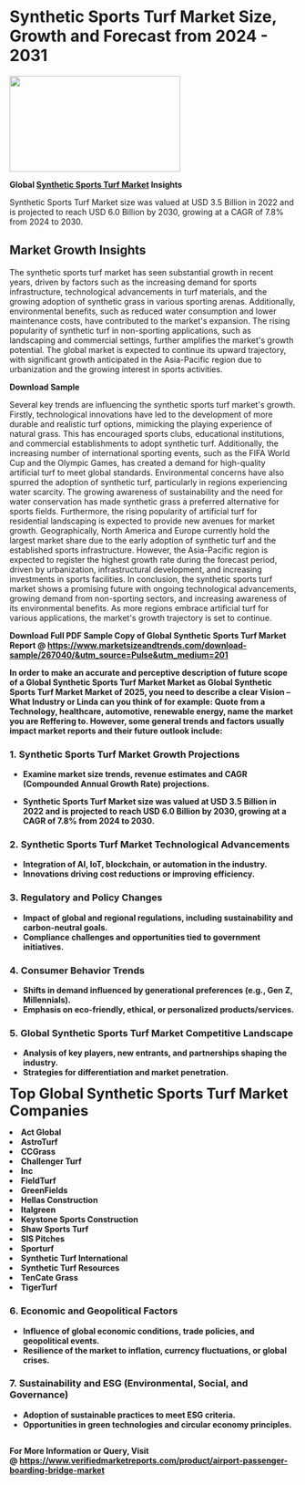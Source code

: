 <H1>Synthetic Sports Turf Market Size, Growth and Forecast from 2024 - 2031</H1><img class="aligncenter size-medium wp-image-584254" src="https://thirdeyenews.in/wp-content/uploads/2024/09/Global-Market-Research-300x168.jpeg" alt="" width="300" height="168" /><p><strong>Global&nbsp;<a href="https://www.marketsizeandtrends.com/download-sample/267040/&amp;utm_source=Pulse&amp;utm_medium=201">Synthetic Sports Turf Market</a> Insights</strong></p><p>Synthetic Sports Turf Market size was valued at USD 3.5 Billion in 2022 and is projected to reach USD 6.0 Billion by 2030, growing at a CAGR of 7.8% from 2024 to 2030.</p><p><h2>Market Growth Insights</h2> <p>The synthetic sports turf market has seen substantial growth in recent years, driven by factors such as the increasing demand for sports infrastructure, technological advancements in turf materials, and the growing adoption of synthetic grass in various sporting arenas. Additionally, environmental benefits, such as reduced water consumption and lower maintenance costs, have contributed to the market's expansion. The rising popularity of synthetic turf in non-sporting applications, such as landscaping and commercial settings, further amplifies the market's growth potential. The global market is expected to continue its upward trajectory, with significant growth anticipated in the Asia-Pacific region due to urbanization and the growing interest in sports activities.</p> <p><strong>Download Sample</strong></p> <p>Several key trends are influencing the synthetic sports turf market's growth. Firstly, technological innovations have led to the development of more durable and realistic turf options, mimicking the playing experience of natural grass. This has encouraged sports clubs, educational institutions, and commercial establishments to adopt synthetic turf. Additionally, the increasing number of international sporting events, such as the FIFA World Cup and the Olympic Games, has created a demand for high-quality artificial turf to meet global standards. Environmental concerns have also spurred the adoption of synthetic turf, particularly in regions experiencing water scarcity. The growing awareness of sustainability and the need for water conservation has made synthetic grass a preferred alternative for sports fields. Furthermore, the rising popularity of artificial turf for residential landscaping is expected to provide new avenues for market growth. Geographically, North America and Europe currently hold the largest market share due to the early adoption of synthetic turf and the established sports infrastructure. However, the Asia-Pacific region is expected to register the highest growth rate during the forecast period, driven by urbanization, infrastructural development, and increasing investments in sports facilities. In conclusion, the synthetic sports turf market shows a promising future with ongoing technological advancements, growing demand from non-sporting sectors, and increasing awareness of its environmental benefits. As more regions embrace artificial turf for various applications, the market's growth trajectory is set to continue.</p> <p><strong></p><p><span class=""><strong>Download Full PDF Sample Copy of Global Synthetic Sports Turf Market Report</strong> @ <a href="https://www.marketsizeandtrends.com/download-sample/267040/&amp;utm_source=Pulse&amp;utm_medium=201" target="_blank">https://www.marketsizeandtrends.com/download-sample/267040/&amp;utm_source=Pulse&amp;utm_medium=201</a></span></p><p>In order to make an accurate and perceptive description of future scope of a Global&nbsp;Synthetic Sports Turf Market Market as Global&nbsp;Synthetic Sports Turf Market Market of 2025, you need to describe a clear Vision &ndash; What Industry or Linda can you think of for example: Quote from a Technology, healthcare, automotive, renewable energy, name the market you are Reffering to. However, some general trends and factors usually impact market reports and their future outlook include:</p><h3>1.&nbsp;<strong>Synthetic Sports Turf Market Growth Projections</strong></h3><ul><li>Examine market size trends, revenue estimates and CAGR (Compounded Annual Growth Rate) projections.</li><li><p>Synthetic Sports Turf Market size was valued at USD 3.5 Billion in 2022 and is projected to reach USD 6.0 Billion by 2030, growing at a CAGR of 7.8% from 2024 to 2030.</p></li></ul><h3>2.&nbsp;<strong>Synthetic Sports Turf Market Technological Advancements</strong></h3><ul><li>Integration of AI, IoT, blockchain, or automation in the industry.</li><li>Innovations driving cost reductions or improving efficiency.</li></ul><h3>3.&nbsp;<strong>Regulatory and Policy Changes</strong></h3><ul><li>Impact of global and regional regulations, including sustainability and carbon-neutral goals.</li><li>Compliance challenges and opportunities tied to government initiatives.</li></ul><h3>4.&nbsp;<strong>Consumer Behavior Trends</strong></h3><ul><li>Shifts in demand influenced by generational preferences (e.g., Gen Z, Millennials).</li><li>Emphasis on eco-friendly, ethical, or personalized products/services.</li></ul><h3>5.&nbsp;<strong>Global Synthetic Sports Turf Market Competitive Landscape</strong></h3><ul><li>Analysis of key players, new entrants, and partnerships shaping the industry.</li><li>Strategies for differentiation and market penetration.</li></ul><p data-pm-slice="1 1 []"><span style="color: inherit; font-family: inherit; font-size: 25px;">Top Global Synthetic Sports Turf Market Companies</span></p><div class="" data-test-id=""><p><li>Act Global</li><li> AstroTurf</li><li> CCGrass</li><li> Challenger Turf </li><li> Inc</li><li> FieldTurf</li><li> GreenFields</li><li> Hellas Construction</li><li> Italgreen</li><li> Keystone Sports Construction</li><li> Shaw Sports Turf</li><li> SIS Pitches</li><li> Sporturf</li><li> Synthetic Turf International</li><li> Synthetic Turf Resources</li><li> TenCate Grass</li><li> TigerTurf</li></p></div><h3>6.&nbsp;<strong>Economic and Geopolitical Factors</strong></h3><ul><li>Influence of global economic conditions, trade policies, and geopolitical events.</li><li>Resilience of the market to inflation, currency fluctuations, or global crises.</li></ul><h3>7.&nbsp;<strong>Sustainability and ESG (Environmental, Social, and Governance)</strong></h3><ul><li>Adoption of sustainable practices to meet ESG criteria.</li><li>Opportunities in green technologies and circular economy principles.</li></ul><h2><strong style="font-size: 14px;">For More Information or Query, Visit @&nbsp;</strong><a style="background-color: #ffffff; font-size: 14px;" href="https://www.marketsizeandtrends.com/report/synthetic-sports-turf-market/" target="_blank">https://www.verifiedmarketreports.com/product/airport-passenger-boarding-bridge-market</a></h2>
